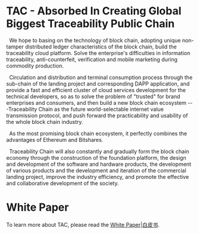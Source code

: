 # TAC - Absorbed In Creating Global Biggest Traceability Public Chain
&nbsp;&nbsp;We hope to basing on the technology of block chain, adopting unique non-tamper distributed ledger characteristics of the block chain, build the traceability cloud platform. Solve the enterprise's difficulties in information traceability, anti-counterfeit, verification and mobile marketing during commodity production. 
  
&nbsp;&nbsp;Circulation and distribution and terminal consumption process through the sub-chain of the landing project and corresponding DAPP application, and provide a fast and efficient cluster of cloud services development for the technical developers, so as to solve the problem of "trusted" for brand enterprises and consumers, and then build a new block chain ecosystem ---Traceability Chain as the future world-selectable internet value transmission protocol, and push forward the practicability and usability of the whole block chain industry.

&nbsp;&nbsp;As the most promising block chain ecosystem, it perfectly combines the advantages of Ethereum and Bitshares. 

&nbsp;&nbsp;Traceability Chain will also constantly and gradually form the block chain economy through the construction of the foundation platform, the design and development of the software and hardware products, the development of various products and the development and iteration of the commercial landing project, improve the industry efficiency, and promote the effective and collaborative development of the society.

# White Paper
To learn more about TAC, please read the [White Paper](http://dl.tacblock.com/Traceability_Chain_Whitepaper_eng.pdf)|[白皮书](http://dl.tacblock.com/Traceability_Chain_Whitepaper.pdf).
